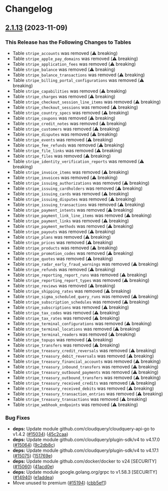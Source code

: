 # Changelog

## [2.1.13](https://github.com/cloudquery/cloudquery/compare/plugins-source-stripe-v2.1.12...plugins-source-stripe-v2.1.13) (2023-11-09)


### This Release has the Following Changes to Tables
- Table `stripe_accounts` was removed (:warning: breaking)
- Table `stripe_apple_pay_domains` was removed (:warning: breaking)
- Table `stripe_application_fees` was removed (:warning: breaking)
- Table `stripe_balance` was removed (:warning: breaking)
- Table `stripe_balance_transactions` was removed (:warning: breaking)
- Table `stripe_billing_portal_configurations` was removed (:warning: breaking)
- Table `stripe_capabilities` was removed (:warning: breaking)
- Table `stripe_charges` was removed (:warning: breaking)
- Table `stripe_checkout_session_line_items` was removed (:warning: breaking)
- Table `stripe_checkout_sessions` was removed (:warning: breaking)
- Table `stripe_country_specs` was removed (:warning: breaking)
- Table `stripe_coupons` was removed (:warning: breaking)
- Table `stripe_credit_notes` was removed (:warning: breaking)
- Table `stripe_customers` was removed (:warning: breaking)
- Table `stripe_disputes` was removed (:warning: breaking)
- Table `stripe_events` was removed (:warning: breaking)
- Table `stripe_fee_refunds` was removed (:warning: breaking)
- Table `stripe_file_links` was removed (:warning: breaking)
- Table `stripe_files` was removed (:warning: breaking)
- Table `stripe_identity_verification_reports` was removed (:warning: breaking)
- Table `stripe_invoice_items` was removed (:warning: breaking)
- Table `stripe_invoices` was removed (:warning: breaking)
- Table `stripe_issuing_authorizations` was removed (:warning: breaking)
- Table `stripe_issuing_cardholders` was removed (:warning: breaking)
- Table `stripe_issuing_cards` was removed (:warning: breaking)
- Table `stripe_issuing_disputes` was removed (:warning: breaking)
- Table `stripe_issuing_transactions` was removed (:warning: breaking)
- Table `stripe_payment_intents` was removed (:warning: breaking)
- Table `stripe_payment_link_line_items` was removed (:warning: breaking)
- Table `stripe_payment_links` was removed (:warning: breaking)
- Table `stripe_payment_methods` was removed (:warning: breaking)
- Table `stripe_payouts` was removed (:warning: breaking)
- Table `stripe_plans` was removed (:warning: breaking)
- Table `stripe_prices` was removed (:warning: breaking)
- Table `stripe_products` was removed (:warning: breaking)
- Table `stripe_promotion_codes` was removed (:warning: breaking)
- Table `stripe_quotes` was removed (:warning: breaking)
- Table `stripe_radar_early_fraud_warnings` was removed (:warning: breaking)
- Table `stripe_refunds` was removed (:warning: breaking)
- Table `stripe_reporting_report_runs` was removed (:warning: breaking)
- Table `stripe_reporting_report_types` was removed (:warning: breaking)
- Table `stripe_reviews` was removed (:warning: breaking)
- Table `stripe_shipping_rates` was removed (:warning: breaking)
- Table `stripe_sigma_scheduled_query_runs` was removed (:warning: breaking)
- Table `stripe_subscription_schedules` was removed (:warning: breaking)
- Table `stripe_subscriptions` was removed (:warning: breaking)
- Table `stripe_tax_codes` was removed (:warning: breaking)
- Table `stripe_tax_rates` was removed (:warning: breaking)
- Table `stripe_terminal_configurations` was removed (:warning: breaking)
- Table `stripe_terminal_locations` was removed (:warning: breaking)
- Table `stripe_terminal_readers` was removed (:warning: breaking)
- Table `stripe_topups` was removed (:warning: breaking)
- Table `stripe_transfers` was removed (:warning: breaking)
- Table `stripe_treasury_credit_reversals` was removed (:warning: breaking)
- Table `stripe_treasury_debit_reversals` was removed (:warning: breaking)
- Table `stripe_treasury_financial_accounts` was removed (:warning: breaking)
- Table `stripe_treasury_inbound_transfers` was removed (:warning: breaking)
- Table `stripe_treasury_outbound_payments` was removed (:warning: breaking)
- Table `stripe_treasury_outbound_transfers` was removed (:warning: breaking)
- Table `stripe_treasury_received_credits` was removed (:warning: breaking)
- Table `stripe_treasury_received_debits` was removed (:warning: breaking)
- Table `stripe_treasury_transaction_entries` was removed (:warning: breaking)
- Table `stripe_treasury_transactions` was removed (:warning: breaking)
- Table `stripe_webhook_endpoints` was removed (:warning: breaking)

### Bug Fixes

* **deps:** Update module github.com/cloudquery/cloudquery-api-go to v1.4.2 ([#15034](https://github.com/cloudquery/cloudquery/issues/15034)) ([45c2caa](https://github.com/cloudquery/cloudquery/commit/45c2caa345aa33199ad1592bf378a5a839612c6f))
* **deps:** Update module github.com/cloudquery/plugin-sdk/v4 to v4.17.0 ([#15064](https://github.com/cloudquery/cloudquery/issues/15064)) ([9c2db8c](https://github.com/cloudquery/cloudquery/commit/9c2db8cedaec682a89b444db29e8c0fb45989408))
* **deps:** Update module github.com/cloudquery/plugin-sdk/v4 to v4.17.1 ([#15075](https://github.com/cloudquery/cloudquery/issues/15075)) ([151769e](https://github.com/cloudquery/cloudquery/commit/151769e7c02028a04ef0ed280951c000ebb1f9c2))
* **deps:** Update module github.com/docker/docker to v24 [SECURITY] ([#15060](https://github.com/cloudquery/cloudquery/issues/15060)) ([41acd0e](https://github.com/cloudquery/cloudquery/commit/41acd0e4ac63221e90cca89a7137a8685692267d))
* **deps:** Update module google.golang.org/grpc to v1.58.3 [SECURITY] ([#14940](https://github.com/cloudquery/cloudquery/issues/14940)) ([e1addea](https://github.com/cloudquery/cloudquery/commit/e1addeaf58ad965e545a3e068860609dadcffa10))
* Move unused to premium ([#15194](https://github.com/cloudquery/cloudquery/issues/15194)) ([cbb5ef1](https://github.com/cloudquery/cloudquery/commit/cbb5ef12cbe54c0c118b38d715233e45efb519d2))

